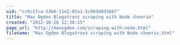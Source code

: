```yaml
---
uid: "cc9c1fca-53b6-11e2-85a1-5c969d8d366f"
title: "Max Ogden Blogotronz scraping with Node cheerio"
created: "2012-10-26 12:38:15"
page_url: "http://maxogden.com/scraping-with-node.html"
filename: "Max Ogden Blogotronz scraping with Node cheerio.html"
---
```

